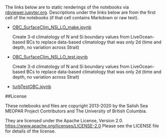 The links below are to static renderings of the notebooks via
[nbviewer.jupyter.org](https://nbviewer.jupyter.org/).
Descriptions under the links below are from the first cell of the notebooks
(if that cell contains Markdown or raw text).

* [OBC_SurfaceClim_NSi_LO_make.ipynb](https://nbviewer.jupyter.org/github/SalishSeaCast/analysis-elise-2/blob/master/notebooks/modelInput/OBC/OBC_SurfaceClim_NSi_LO_make.ipynb)  
    
    Create 3-d climatology of N and Si boundary values from LiveOcean-based BCs to replace data-based climatology that was only 2d (time and depth, no variation across Strait)  

* [OBC_SurfaceClim_NSi_LO_test.ipynb](https://nbviewer.jupyter.org/github/SalishSeaCast/analysis-elise-2/blob/master/notebooks/modelInput/OBC/OBC_SurfaceClim_NSi_LO_test.ipynb)  
    
    Create 3-d climatology of N and Si boundary values from LiveOcean-based BCs to replace data-based climatology that was only 2d (time and depth, no variation across Strait)  

* [turbTestOBC.ipynb](https://nbviewer.jupyter.org/github/SalishSeaCast/analysis-elise-2/blob/master/notebooks/modelInput/OBC/turbTestOBC.ipynb)  
    

##License

These notebooks and files are copyright 2013-2020
by the Salish Sea MEOPAR Project Contributors
and The University of British Columbia.

They are licensed under the Apache License, Version 2.0.
https://www.apache.org/licenses/LICENSE-2.0
Please see the LICENSE file for details of the license.
